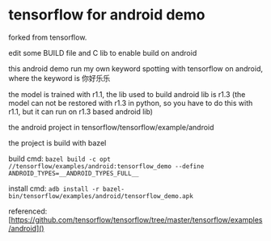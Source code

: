 # tensorflow for android demo
forked from tensorflow.

edit some BUILD file and C lib to enable build on android

this android demo run my own keyword spotting with tensorflow on android, where the keyword is 你好乐乐

the model is trained with r1.1, the lib used to build android lib is r1.3 (the model can not be restored with r1.3 in python, so you have to do this with r1.1, but it can run on r1.3 based android lib)

the android project in tensorflow/tensorflow/example/android

the project is build with bazel

build cmd:
`bazel build -c opt //tensorflow/examples/android:tensorflow_demo --define ANDROID_TYPES=__ANDROID_TYPES_FULL__`

install cmd:
`adb install -r bazel-bin/tensorflow/examples/android/tensorflow_demo.apk`

referenced: [https://github.com/tensorflow/tensorflow/tree/master/tensorflow/examples/android]()

